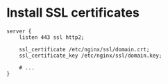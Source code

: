 # Install SSL certificates

```
server {
    listen 443 ssl http2;

    ssl_certificate /etc/nginx/ssl/domain.crt;
    ssl_certificate_key /etc/nginx/ssl/domain.key;
    
    # ...
}
```
